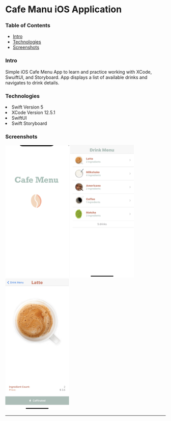 # Cafe Manu iOS Application

### Table of Contents
* [Intro](#Intro)
* [Technologies](#technologies)
* [Screenshots](#screenshots)


### Intro
Simple iOS Cafe Menu App to learn and practice working with XCode, SwuiftUI, and Storyboard. App displays a list of available drinks and navigates to drink details.
    
### Technologies
  <li> Swift Version 5
  <li> XCode Version 12.5.1
  <li> SwiftUI
  <li> Swift Storyboard
   
### Screenshots

    
<p float="left">
  <img src="./Screenshots/splash.png" width="200" />
  <img src="./Screenshots/content.jpg" width="200" /> 
  <img src="./Screenshots/detail.jpg" width="200" />
</p>
 </ol>
 
   
 
   
 ---


